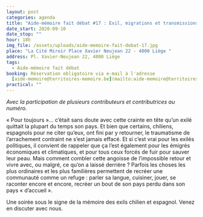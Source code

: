 ```yaml
---
layout: post
categories: agenda
title: "Aide-mémoire fait débat #17 : Exil, migrations et transmissions"
date_start: 2020-09-10
date_stop: ""
hour: 18h
img_file: /assets/uploads/aide-memoire-fait-debat-17.jpg
place: "La Cité Miroir Place Xavier Neujean 22 - 4000 Liège "
address: Pl. Xavier-Neujean 22, 4000 Liège
tags:
  - Aide-mémoire fait débat
booking: Réservation obligatoire via e-mail à l'adresse
  [aide-memoire@territoires-memoire.be](mailto:aide-memoire@territoires-memoire.be)
practical: ""
---
```

*Avec la participation de plusieurs contributeurs et contributrices au numéro.*

« Pour toujours »… c’était sans doute avec cette crainte en tête qu’un exilé quittait la plupart du temps son pays. Et bien que certains, chiliens, espagnols pour ne citer qu’eux, ont fini par y retourner, le traumatisme de l’arrachement contraint ne s’est jamais effacé. Et si c’est vrai pour les exilés politiques, il convient de rappeler que ça l’est également pour les émigrés économiques et climatiques, et pour tous ceux forcés de fuir pour sauver leur peau. Mais comment combler cette angoisse de l’impossible retour et vivre avec, ou malgré, ce qu’on a laissé derrière ? Parfois les choses les plus ordinaires et les plus familières permettent de recréer une communauté comme un refuge : parler sa langue, cuisiner, jouer, se raconter encore et encore, recréer un bout de son pays perdu dans son pays « d’accueil ».

Une soirée sous le signe de la mémoire des exils chilien et espagnol. Venez en discuter avec nous.